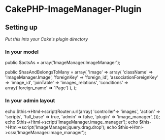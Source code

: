 CakePHP-ImageManager-Plugin
===========================

## Setting up
*Put this into your Cake's plugin directory*

### In your model
  public $actsAs = array('ImageManager.ImageManager');

  public $hasAndBelongsToMany = array(
    'Image' => array(
      'className' => 'ImageManager.Image',
      'foreignKey' => 'foreign_id',
      'associationForeignKey' => 'image_id',
      'joinTable' => 'images_relations',
      'conditions' => array('foreign_name' => 'Page')
    ),
  );

### In your admin layout
echo $this->Html->script(Router::url(array(
  'controller'=> 'images',
  'action' => 'scripts',
  'full_base' => true,
  'admin' => false,
  'plugin' => 'image_manager',
)));
echo $this->Html->script('ImageManager.image_manager');
echo $this->Html->script('ImageManager.jquery.drag.drop');
echo $this->Html->css('ImageManager.image_manager');
